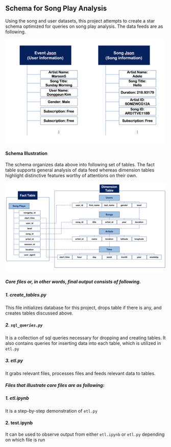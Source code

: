
<!DOCTYPE html>
<html>
<head>
<meta name="viewport" content="width=device-width, initial-scale=1">

</head>
<body>

<h2>Schema for Song Play Analysis</h2>
    <p>
        Using the song and user datasets, this project attempts to create a star schema optimized for queries on song play analysis. 
        The data feeds are as following.
    </p>

<img src="./image/file_format.png" alt="file_format" width="500"/>
</body>
</html>

<!DOCTYPE html>
<html>
<head>
<meta name="viewport" content="width=device-width, initial-scale=1">

</head>
<body>

<h4>Schema Illustration</h4>
<p>
    The schema organizes data above into following set of tables. The fact table supports general analysis of data feed whereas dimension tables highlight distinctive features worthy of attentions on their own.
</p>

<img src="./image/schema.png" alt="file_format" width="800"/>
</body>
</html>

##### Core files or, in other words, final output consists of following.
##### 1. create_tables.py
This file initializes database for this project, drops table if there is any, and creates tables discussed above.
##### 2. `sql_queries.py`
It is a collection of sql queries necessary for dropping and creating tables. It also contains queries for inserting data into each table, which is utilized in `etl.py`
##### 3. etl.py
It grabs relevant files, processes files and feeds relevant data to tables.
##### Files that illustrate core files are as following:
##### 1. etl.ipynb
It is a step-by-step demonstration of `etl.py`
#### 2. test.ipynb
It can be used to observe output from either `etl.ipynb` or `etl.py` depending on which file is run



```python

```


```python

```

